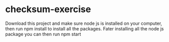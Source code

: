 # checksum-exercise
Download this project and make sure node js is installed on your computer, then run npm install to install all the packages. Fater installing all the node js package you can then run npm start

